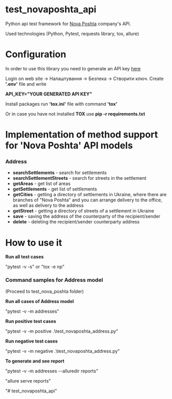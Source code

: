 # test_novaposhta_api
Python api test framework for [Nova Poshta](https://new.novaposhta.ua/) company's API.

Used technologies (Python, Pytest, requests library, tox, allure)

# Configuration
In order to use this library you need to generate an API key [here](https://new.novaposhta.ua/)

Login on web site -> Налаштування -> Безпека -> Створити ключ.
Create **'.env'** file and write 

**API_KEY="YOUR GENERATED API KEY"**


Install packages run **'tox.ini'** file with command **'tox'** 

Or in case you have not installed **TOX** use **pip -r requirements.txt**


# Implementation of method support for 'Nova Poshta' API models


### Address

- **searchSettlements** - search for settlements
- **searchSettlementStreets** - search for streets in the settlement
- **getAreas** - get list of areas
- **getSettlements** - get list of settlements
- **getCities** - getting a directory of settlements in Ukraine, where there are branches of "Nova Poshta" and you can arrange delivery to the office, as well as delivery to the address
- **getStreet** - getting a directory of streets of a settlement in Ukraine
- **save** - saving the address of the counterparty of the recipient/sender
- **delete** - deleting the recipient/sender counterparty address

# How to use it

**Run all test cases**

"pytest -v -s"
      or 
 "tox -e np"     
### Command samples for Address model


(Proceed to test_nova_poshta folder)

**Run all cases of Address model**

"pytest -v -m addresses"

**Run positive test cases**

"pytest -v -m  positive .\test_novaposhta_address.py"

**Run negative test cases**

"pytest -v -m  negative .\test_novaposhta_address.py"

**To generate and see report**

"pytest -v -m addresses --alluredir reports"

"allure serve reports"



"# test_novaposhta_api" 
